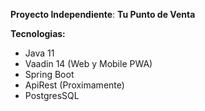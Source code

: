 **Proyecto Independiente**: 
**Tu Punto de Venta**

**Tecnologias:**
* Java 11
* Vaadin 14 (Web y Mobile PWA)
* Spring Boot
* ApiRest (Proximamente)
* PostgresSQL
